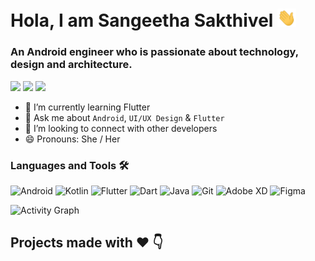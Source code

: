 # Hola, I am Sangeetha Sakthivel <img src="https://raw.githubusercontent.com/ABSphreak/ABSphreak/master/gifs/Hi.gif" width="30px">
### An Android engineer who is passionate about technology, design and architecture.
[<img height="30" src="https://img.shields.io/badge/linkedin-blue.svg?&style=for-the-badge&logo=linkedin&logoColor=white" />][LinkedIn]
[<img height="30" src="https://img.shields.io/badge/Gmail-D14836?style=for-the-badge&logo=gmail&logoColor=white" />][gmail]
[<img height="30" src="https://img.shields.io/badge/Medium-12100E?style=for-the-badge&logo=medium&logoColor=white" />][Medium]


- 🌱 I’m currently learning Flutter
- 💬 Ask me about ``Android``, ``UI/UX Design`` & ``Flutter`` 
- 👯 I’m looking to connect with other developers 
- 😄 Pronouns: She / Her


### Languages and Tools 🛠 
![Android](https://img.shields.io/badge/Android-3DDC84?style=for-the-badge&logo=android&logoColor=white)
![Kotlin](https://img.shields.io/badge/kotlin-%230095D5.svg?style=for-the-badge&logo=kotlin&logoColor=white)
![Flutter](https://img.shields.io/badge/Flutter-%2302569B.svg?style=for-the-badge&logo=Flutter&logoColor=white)
![Dart](https://img.shields.io/badge/dart-%230175C2.svg?style=for-the-badge&logo=dart&logoColor=white)
![Java](https://img.shields.io/badge/java-%23ED8B00.svg?style=for-the-badge&logo=java&logoColor=white)
![Git](https://img.shields.io/badge/git-%23F05033.svg?style=for-the-badge&logo=git&logoColor=white)
![Adobe XD](https://img.shields.io/badge/Adobe%20XD-470137?style=for-the-badge&logo=Adobe%20XD&logoColor=#FF61F6)
![Figma](https://img.shields.io/badge/figma-%23F24E1E.svg?style=for-the-badge&logo=figma&logoColor=white)

<!-- [![Top Langs](https://github-readme-stats.vercel.app/api/top-langs/?username=sangeethasakthivel99&layout=compact&theme=gotham&hide_border=true&hide_title=true&bg_color=0d1117&text_color=fefefe)](https://github.com/anuraghazra/github-readme-stats)

[![GitHub stats](https://github-readme-stats.vercel.app/api?username=sangeethasakthivel99&theme=gotham&show_icons=true&include_all_commits=true&hide_border=true&bg_color=0d1117&title_color=38d252&icon_color=1f6fea&text_color=fefefe )](https://github.com/anuraghazra/github-readme-stats)
<p><img align="center" src="https://github-readme-streak-stats.herokuapp.com/?user=sangeethasakthivel99&theme=github-dark&hide_border=true" alt="sangeethasakthivel99"/></p> -->

![Activity Graph](https://activity-graph.herokuapp.com/graph?username=sangeethasakthivel99&theme=github&hide_border=true&bg_color=0d1117&area_color=1f6fea&line=38d252&point=1f6fea&color=fefefe)

[gmail]: mailto:sakthivelsangeetha99@gmail.com
[linkedin]: https://www.linkedin.com/in/sangeetha-sakthivel-b729501a0/
[Medium]: https://medium.com/@sangeethasakthivel

## Projects made with ❤️ 👇

